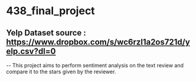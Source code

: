 # 438_final_project

## Yelp Dataset source : https://www.dropbox.com/s/wc6rzl1a2os721d/yelp.csv?dl=0
-- This project aims to perform sentiment analysis on the text review and compare it to the stars given by the reviewer.
